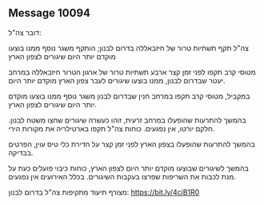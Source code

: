 ## Message 10094

דובר צה"ל:

צה"ל תקף תשתיות טרור של חיזבאללה בדרום לבנון; הותקף משגר נוסף ממנו בוצעו מוקדם יותר היום שיגורים לצפון הארץ

מטוסי קרב תקפו לפני זמן קצר ארבע תשתיות טרור של ארגון הטרור חיזבאללה במרחב יעטר שבדרום לבנון, ממנו בוצעו שיגורים לעבר צפון הארץ מוקדם יותר היום.

במקביל, מטוסי קרב תקפו במרחב חנין שבדרום לבנון משגר נוסף ממנו בוצעו מוקדם יותר היום שיגורים לצפון הארץ. 

בהמשך להתרעות שהופעלו במרחב זרעית, זוהו כעשרה שיגורים שחצו משטח לבנון. חלקם יורטו, אין נפגעים. 
כוחות צה"ל תקפו בארטילריה את מקורות הירי.

בהמשך להתרעות שהופעלו בצפון הארץ לפני זמן קצר על חדירת כלי טיס עוין, הפרטים בבדיקה.

בהמשך לשיגורים שבוצעו מוקדם יותר היום לצפון הארץ, כוחות כיבוי פועלים כעת על מנת לכבות את השריפות שפרצו בעקבות השיגורים. 
בכלל האירועים אין נפגעים.

מצורף תיעוד מתקיפות צה"ל בדרום לבנון: https://bit.ly/4cjB1R0

